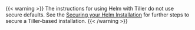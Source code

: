 ---
---
{{< warning >}}
The instructions for using Helm with Tiller do not use secure defaults.
See the [Securing your Helm Installation](https://helm.sh/docs/intro/install/)
for further steps to secure a Tiller-based installation.
{{< /warning >}}
